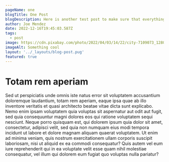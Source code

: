 ```yaml
---
pageName: one
blogTitle: One Post
blogDescription: Here is another test post to make sure that everything is sound and smooth
author: Joe Mendez
date: 2022-12-16T19:45:03.587Z
tags:
  - post
image: https://cdn.pixabay.com/photo/2022/04/03/14/22/city-7109073_1280.jpg
imageAlt: Something cool
layout: '../_layouts/blog-post.pug'
featured: true
---
```



# Totam rem aperiam 
Sed ut perspiciatis unde omnis iste natus error sit voluptatem accusantium doloremque laudantium, totam rem aperiam, eaque ipsa quae ab illo inventore veritatis et quasi architecto beatae vitae dicta sunt explicabo. Nemo enim ipsam voluptatem quia voluptas sit aspernatur aut odit aut fugit, sed quia consequuntur magni dolores eos qui ratione voluptatem sequi nesciunt. Neque porro quisquam est, qui dolorem ipsum quia dolor sit amet, consectetur, adipisci velit, sed quia non numquam eius modi tempora incidunt ut labore et dolore magnam aliquam quaerat voluptatem. Ut enim ad minima veniam, quis nostrum exercitationem ullam corporis suscipit laboriosam, nisi ut aliquid ex ea commodi consequatur? Quis autem vel eum iure reprehenderit qui in ea voluptate velit esse quam nihil molestiae consequatur, vel illum qui dolorem eum fugiat quo voluptas nulla pariatur?